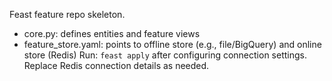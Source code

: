 Feast feature repo skeleton.
- core.py: defines entities and feature views
- feature_store.yaml: points to offline store (e.g., file/BigQuery) and online store (Redis)
Run: `feast apply` after configuring connection settings. Replace Redis connection details as needed.
